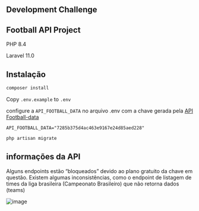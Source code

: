 ## Development Challenge

## Football API Project

PHP 8.4

Laravel 11.0

## Instalação

  ```php
  composer install
  ```

Copy   ``` .env.example ``` to ```.env```

configure a ``` API_FOOTBALL_DATA ``` no arquivo .env com a chave gerada pela [API Football-data](https://www.football-data.org/documentation/quickstart)

``` API_FOOTBALL_DATA="7285b375d4ac463e9167e24d85aed228" ```

  ```php
  php artisan migrate
  ```

## informações da API

Alguns endpoints estão “bloqueados” devido ao plano gratuito da chave em questão. Existem algumas inconsistências, como o endpoint de listagem de times da liga brasileira (Campeonato Brasileiro) que não retorna dados (teams)

![image](https://github.com/user-attachments/assets/f707f5ee-6291-4a88-80c8-088100250efd)
